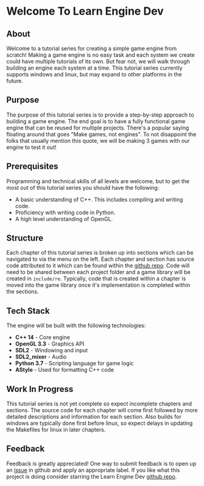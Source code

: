 # Welcome To Learn Engine Dev

## About

Welcome to a tutorial series for creating a simple game engine from scratch!  Making a game engine is no easy task and each system we create could have multiple tutorials of its own.  But fear not, we will walk through building an engine each system at a time.  This tutorial series currently supports windows and linux, but may expand to other platforms in the future.

## Purpose

The purpose of this tutorial series is to provide a step-by-step approach to building a game engine.  The end goal is to have a fully functional game engine that can be reused for multiple projects.  There's a popular saying floating around that goes "Make games, not engines".  To not disappoint the folks that usually mention this quote, we will be making 3 games with our engine to test it out!

## Prerequisites

Programming and technical skills of all levels are welcome, but to get the most out of this tutorial series you should have the following:

* A basic understanding of C++.  This includes compiling and writing code.
* Proficiency with writing code in Python.
* A high level understanding of OpenGL.

## Structure

Each chapter of this tutorial series is broken up into sections which can be navigated to via the menu on the left.  Each chapter and section has source code attributed to it which can be found within the [github repo](https://github.com/Chukobyte/learn-engine-dev).  Code will need to be shared between each project folder and a game library will be created in `include/re`.  Typically, code that is created within a chapter is moved into the game library once it's implementation is completed within the sections.

## Tech Stack

The engine will be built with the following technologies:

* **C++ 14** - Core engine
* **OpenGL 3.3** - Graphics API
* **SDL2** - Windowing and input
* **SDL2_mixer** - Audio
* **Python 3.7** - Scripting language for game logic
* **AStyle** - Used for formatting C++ code

## Work In Progress

This tutorial series is not yet complete so expect incomplete chapters and sections.  The source code for each chapter will come first followed by more detailed descriptions and information for each section.  Also builds for windows are typically done first before linux, so expect delays in updating the Makefiles for linux in later chapters.

## Feedback

Feedback is greatly appreciated!  One way to submit feedback is to open up an [issue](https://github.com/Chukobyte/learn-engine-dev/issues) in github and apply an appropriate label.  If you like what this project is doing consider starring the Learn Engine Dev [github repo](https://github.com/Chukobyte/learn-engine-dev).
